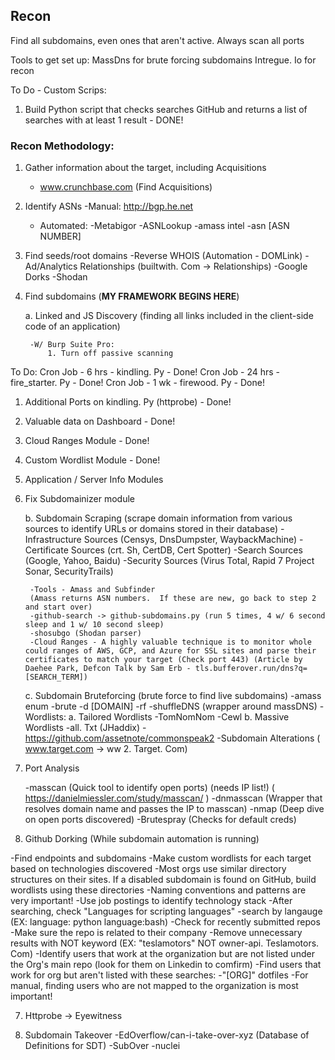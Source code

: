 

## Recon

Find all subdomains, even ones that aren't active.
Always scan all ports

Tools to get set up:
	MassDns for brute forcing subdomains
	Intregue. Io for recon

To Do - Custom Scrips:

1. Build Python script that checks searches GitHub and returns a list of searches with at least 1 result - DONE!


### Recon Methodology:

1. Gather information about the target, including Acquisitions
	- www.crunchbase.com (Find Acquisitions)

2. Identify ASNs
	-Manual: http://bgp.he.net
	- Automated:
		-Metabigor
		-ASNLookup
		-amass intel -asn [ASN NUMBER]

3. Find seeds/root domains
	-Reverse WHOIS (Automation - DOMLink)
	-Ad/Analytics Relationships (builtwith. Com -> Relationships)
	-Google Dorks
	-Shodan

4. Find subdomains (**MY FRAMEWORK BEGINS HERE**)

	a. Linked and JS Discovery (finding all links included in the client-side code of an application)
		
		-W/ Burp Suite Pro:
			1. Turn off passive scanning


To Do:
Cron Job - 6 hrs - kindling. Py - Done!
Cron Job - 24 hrs - fire_starter. Py - Done!
Cron Job - 1 wk - firewood. Py - Done!


1. Additional Ports on kindling. Py (httprobe) - Done!
2. Valuable data on Dashboard - Done!
2. Cloud Ranges Module - Done!
3. Custom Wordlist Module - Done!
4. Application / Server Info Modules
5. Fix Subdomainizer module


		
	b. Subdomain Scraping (scrape domain information from various sources to identify URLs or domains stored in their database)
		-Infrastructure Sources (Censys, DnsDumpster, WaybackMachine)
		-Certificate Sources (crt. Sh, CertDB, Cert Spotter)
		-Search Sources (Google, Yahoo, Baidu)
		-Security Sources (Virus Total, Rapid 7 Project Sonar, SecurityTrails)

		-Tools - Amass and Subfinder
		(Amass returns ASN numbers.  If these are new, go back to step 2 and start over)
		-github-search -> github-subdomains.py (run 5 times, 4 w/ 6 second sleep and 1 w/ 10 second sleep)
		-shosubgo (Shodan parser)
		-Cloud Ranges - A highly valuable technique is to monitor whole could ranges of AWS, GCP, and Azure for SSL sites and parse their certificates to match your target (Check port 443) (Article by Daehee Park, Defcon Talk by Sam Erb - tls.bufferover.run/dns?q=[SEARCH_TERM])
		
	c. Subdomain Bruteforcing (brute force to find live subdomains)
		-amass enum -brute -d [DOMAIN] -rf
		-shuffleDNS (wrapper around massDNS)
		-Wordlists:
			a. Tailored Wordlists
				-TomNomNom
				-Cewl
			b. Massive Wordlists
				-all. Txt (JHaddix)
		- https://github.com/assetnote/commonspeak2
		-Subdomain Alterations ( www.target.com -> ww 2. Target. Com)

5. Port Analysis

	-masscan (Quick tool to identify open ports) (needs IP list!) ( https://danielmiessler.com/study/masscan/ )
	-dnmasscan (Wrapper that resolves domain name and passes the IP to masscan)
	-nmap (Deep dive on open ports discovered)
	-Brutespray (Checks for default creds)

6. Github Dorking (While subdomain automation is running)

-Find endpoints and subdomains
-Make custom wordlists for each target based on technologies discovered 
-Most orgs use similar directory structures on their sites.  If a disabled subdomain is found on GitHub, build wordlists using these directories
-Naming conventions and patterns are very important!
-Use job postings to identify technology stack
-After searching, check "Languages for scripting languages"
	-search by langauge (EX: language: python language:bash)
-Check for recently submitted repos
-Make sure the repo is related to their company
-Remove unnecessary results with NOT keyword (EX: "teslamotors" NOT owner-api. Teslamotors. Com)
-Identify users that work at the organization but are not listed under the Org's main repo (look for them on Linkedin to comfirm)
-Find users that work for org but aren't listed with these searches:
	-"[ORG]" dotfiles
-For manual, finding users who are not mapped to the organization is most important!

7. Httprobe -> Eyewitness
		
8. Subdomain Takeover
	-EdOverflow/can-i-take-over-xyz (Database of Definitions for SDT)
	-SubOver 
	-nuclei
